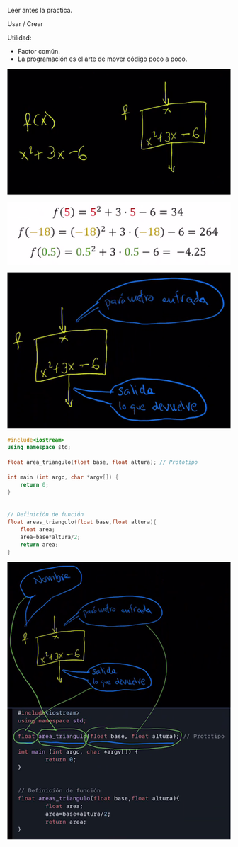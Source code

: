 Leer antes la práctica.

Usar / Crear

Utilidad: 
* Factor común.
* La programación es el arte de mover código poco a poco.


![alt text](image.png)

![alt text](image-1.png)

![alt text](image-2.png)

```cpp
#include<iostream>
using namespace std;

float area_triangulo(float base, float altura); // Prototipo

int main (int argc, char *argv[]) {	
	return 0;
}


// Definición de función
float areas_triangulo(float base,float altura){
	float area;
	area=base*altura/2;
	return area;
}
```

![alt text](image-3.png)
